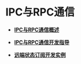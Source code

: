 # IPC与RPC通信<a name="ZH-CN_TOPIC_0000001157385969"></a>

-   **[IPC与RPC通信概述](ipc-rpc-overview.md)**  

-   **[IPC与RPC通信开发指导](ipc-rpc-development-guideline.md)**  

-   **[远端状态订阅开发实例](subscribe-remote-state.md)**  


